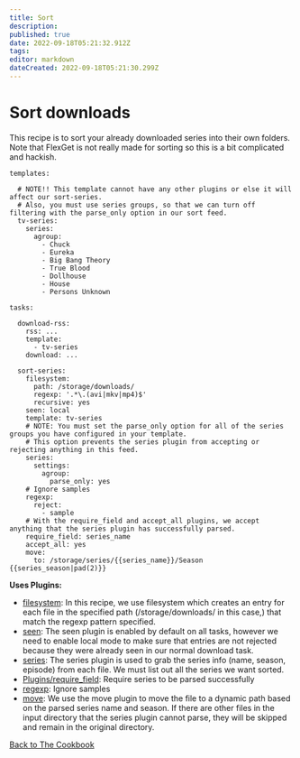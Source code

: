 ```yaml
---
title: Sort
description: 
published: true
date: 2022-09-18T05:21:32.912Z
tags: 
editor: markdown
dateCreated: 2022-09-18T05:21:30.299Z
---
```


# Sort downloads
This recipe is to sort your already downloaded series into their own folders. Note that FlexGet is not really made for sorting so this is a bit complicated and hackish.

```
templates:

  # NOTE!! This template cannot have any other plugins or else it will affect our sort-series.
  # Also, you must use series groups, so that we can turn off filtering with the parse_only option in our sort feed.
  tv-series:
    series:
      agroup:
        - Chuck
        - Eureka
        - Big Bang Theory
        - True Blood
        - Dollhouse
        - House
        - Persons Unknown
  
tasks:

  download-rss:
    rss: ...
    template:
      - tv-series
    download: ...

  sort-series:
    filesystem:
      path: /storage/downloads/
      regexp: '.*\.(avi|mkv|mp4)$'
      recursive: yes
    seen: local
    template: tv-series
    # NOTE: You must set the parse_only option for all of the series groups you have configured in your template.
    # This option prevents the series plugin from accepting or rejecting anything in this feed.
    series:
      settings:
        agroup:
          parse_only: yes
    # Ignore samples
    regexp:
      reject: 
        - sample
    # With the require_field and accept_all plugins, we accept anything that the series plugin has successfully parsed.
    require_field: series_name
    accept_all: yes
    move:
      to: /storage/series/{{series_name}}/Season {{series_season|pad(2)}}
```
**Uses Plugins:**

 - [filesystem](/Plugins/filesystem): In this recipe, we use filesystem which creates an entry for each file in the specified path (/storage/downloads/ in this case,) that match the regexp pattern specified.
 - [seen](/Plugins/seen): The seen plugin is enabled by default on all tasks, however we need to enable local mode to make sure that entries are not rejected because they were already seen in our normal download task.
 - [series](/Plugins/series): The series plugin is used to grab the series info (name, season, episode) from each file. We must list out all the series we want sorted.
 - [Plugins/require_field](/Plugins/require_field): Require series to be parsed successfully
 - [regexp](/Plugins/regexp): Ignore samples
 - [move](/Plugins/move): We use the move plugin to move the file to a dynamic path based on the parsed series name and season. If there are other files in the input directory that the series plugin cannot parse, they will be skipped and remain in the original directory.


[Back to The Cookbook](/Cookbook)
